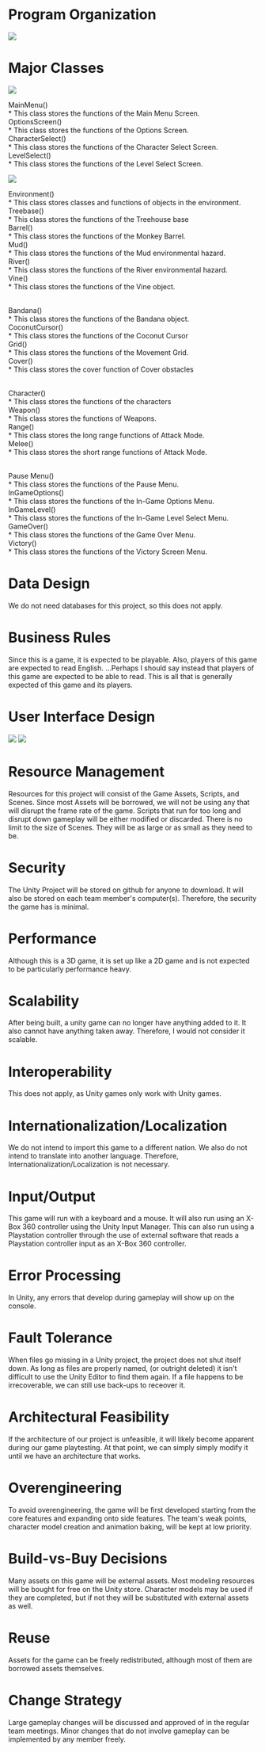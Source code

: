 
# Program Organization

<img src = "/artifacts/0.jpg">

# Major Classes

<img src = "/artifacts/c4_classDiagram_MainM.png">

MainMenu()<br/>* This class stores the functions of the Main Menu Screen.
<br/>OptionsScreen()<br/>* This class stores the functions of the Options Screen.
<br/>CharacterSelect()<br/>* This class stores the functions of the Character Select Screen.
<br/>LevelSelect()<br/>* This class stores the functions of the Level Select Screen.

<img src = "/artifacts/c4_classDiagram_Game.png">

Environment()<br/>* This class stores classes and functions of objects in the environment.
<br/>Treebase()<br/>* This class stores the functions of the Treehouse base
<br/>Barrel()<br/>* This class stores the functions of the Monkey Barrel.
<br/>Mud()<br/>* This class stores the functions of the Mud environmental hazard.
<br/>River()<br/>* This class stores the functions of the River environmental hazard.
<br/>Vine()<br/>* This class stores the functions of the Vine object.

<br/>Bandana()<br/>* This class stores the functions of the Bandana object.
<br/>CoconutCursor()<br/>* This class stores the functions of the Coconut Cursor
<br/>Grid()<br/>* This class stores the functions of the Movement Grid.
<br/>Cover()<br/>* This class stores the cover function of Cover obstacles

<br/>Character()<br/>* This class stores the functions of the characters
<br/>Weapon()<br/>* This class stores the functions of Weapons.
<br/>Range()<br/>* This class stores the long range functions of Attack Mode.
<br/>Melee()<br/>* This class stores the short range functions of Attack Mode.

<br/>Pause Menu()<br/>* This class stores the functions of the Pause Menu.
<br/>InGameOptions()<br/>* This class stores the functions of the In-Game Options Menu.
<br/>InGameLevel()<br/>* This class stores the functions of the In-Game Level Select Menu.
<br/>GameOver()<br/>* This class stores the functions of the Game Over Menu.
<br/>Victory()<br/>* This class stores the functions of the Victory Screen Menu.


# Data Design
We do not need databases for this project, so this does not apply.

# Business Rules
Since this is a game, it is expected to be playable. Also, players of this game are expected to read English.
...Perhaps I should say instead that players of this game are expected to be able to read.
This is all that is generally expected of this game and its players.

# User Interface Design

<img src = "/artifacts/UI_1.jpg">
<img src = "/artifacts/UI_2.jpg">

# Resource Management
Resources for this project will consist of the Game Assets, Scripts, and Scenes.
Since most Assets will be borrowed, we will not be using any that will disrupt the frame rate of the game.
Scripts that run for too long and disrupt down gameplay will be either modified or discarded.
There is no limit to the size of Scenes. They will be as large or as small as they need to be.

# Security
The Unity Project will be stored on github for anyone to download.
It will also be stored on each team member's computer(s).
Therefore, the security the game has is minimal.


# Performance
Although this is a 3D game, it is set up like a 2D game and is not expected to be particularly performance heavy.

# Scalability
After being built, a unity game can no longer have anything added to it. It also cannot have anything taken away. Therefore, I would not consider it scalable.

# Interoperability
This does not apply, as Unity games only work with Unity games.

# Internationalization/Localization
We do not intend to import this game to a different nation. We also do not intend to translate into another language.
Therefore, Internationalization/Localization is not necessary.

# Input/Output
This game will run with a keyboard and a mouse.
It will also run using an X-Box 360 controller using the Unity Input Manager.
This can also run using a Playstation controller through the use of external software that reads a Playstation controller input as an X-Box 360 controller.

# Error Processing
In Unity, any errors that develop during gameplay will show up on the console.

# Fault Tolerance
When files go missing in a Unity project, the project does not shut itself down. As long as files are properly named, (or outright deleted) it isn't difficult to use the Unity Editor to find them again.
If a file happens to be irrecoverable, we can still use back-ups to receover it.

# Architectural Feasibility
If the architecture of our project is unfeasible, it will likely become apparent during our game playtesting. At that point, we can simply simply modify it until we have an architecture that works.

# Overengineering
To avoid overengineering, the game will be first developed starting from the core features and expanding onto side features. The team's weak points, character model creation and animation baking, will be kept at low priority.

# Build-vs-Buy Decisions
Many assets on this game will be external assets.
Most modeling resources will be bought for free on the Unity store.
Character models may be used if they are completed, but if not they will be substituted with external assets as well.

# Reuse
Assets for the game can be freely redistributed, although most of them are borrowed assets themselves.

# Change Strategy
Large gameplay changes will be discussed and approved of in the regular team meetings. Minor changes that do not involve gameplay can be implemented by any member freely.
